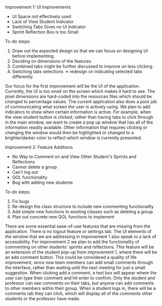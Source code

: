 Improvement 1: UI Improvements

- UI Space not effectively used
- Lack of View Student Indicator
- Switching Tabs Gives no UI Indicator
- Sprint Reflection Box is too Small

To-do steps:

1. Draw out the expected design so that we can focus on designing UI before implementing.
2. Deciding on dimensions of the features.
3. Combined tabs might be further discussed to improve on less clicking.
4. Switching tabs selections → redesign on indicating selected tabs differently.

Our focus for the first improvement will be the UI of the application. Currently, the UI is too small on the screen which makes it hard to see. The pixel dimensions are hard-coded into the resources files which should be changed to percentage values. The current application also does a poor job of communicating what screen the user is actively using. We plan to add indicators to show when certain information is active. For example, when the view student button is clicked, rather than having tabs to click through in the main window, we want to create a pop up window that has all of the information readily available. Other information that requires clicking or changing the window would then be highlighted or changed to a brighter/darker color to reflect which window is currently presented.

Improvement 2: Feature Additions

- No Way to Comment on and View Other Student's Sprints and Reflections
- Cannot delete a group
- Can't log out
- QOL functionality
- Bug with adding new students

To-do steps:

1. Fix bugs
2. Re-design the class structure to include new commenting functionality
3. Add simple new functions to existing classes such as deleting a group
4. Plan out concrete new QOL functions to implement

There are some essential ease-of-use features that are missing from the application. There is no logout feature or settings tab. The UI elements of the window that we are addressing in improvement 1 also speak to a lack of accessibility. For improvement 2 we plan to add the functionality of commenting on other students' sprints and reflections. This feature will be an extension of the student pop-up from improvement 1, where there will be an add comment button. This could be considered a quality of life improvement, since now team members can add small comments through the interface, rather than waiting until the next meeting for just a small suggestion. When clicking add a comment, a text box will appear where the user can type their comment and hit enter to confirm. Only the student and professor can see comments on their tabs, but anyone can add comments to other members within their group. When a student logs in, there will be a comments tab they can click, which will display all of the comments other students or the professor have made.
